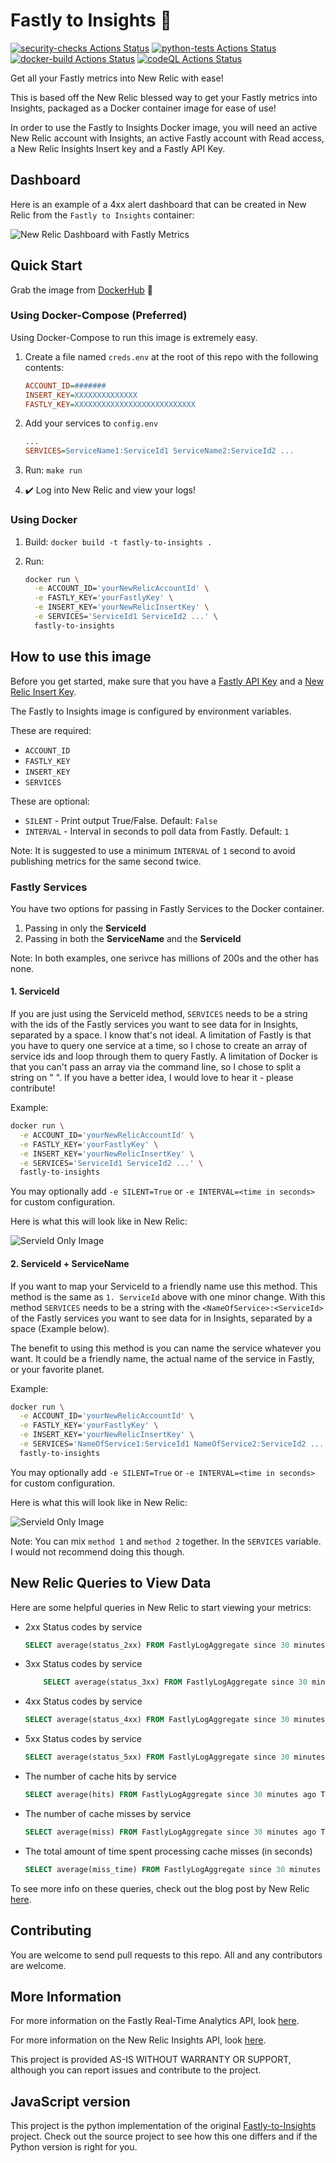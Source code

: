 # Fastly to Insights 🚀

[![security-checks Actions Status](https://github.com/grantbirki/fastly-to-insights/workflows/security-checks/badge.svg)](https://github.com/grantbirki/fastly-to-insights/actions) [![python-tests Actions Status](https://github.com/grantbirki/fastly-to-insights/workflows/python-tests/badge.svg)](https://github.com/grantbirki/fastly-to-insights/actions) [![docker-build Actions Status](https://github.com/grantbirki/fastly-to-insights/workflows/docker-build/badge.svg)](https://github.com/grantbirki/fastly-to-insights/actions) [![codeQL Actions Status](https://github.com/grantbirki/fastly-to-insights/workflows/codeQL/badge.svg)](https://github.com/grantbirki/fastly-to-insights/actions)

Get all your Fastly metrics into New Relic with ease!

This is based off the New Relic blessed way to get your Fastly metrics into Insights, packaged as a Docker container image for ease of use!

In order to use the Fastly to Insights Docker image, you will need an active New Relic account with Insights, an active Fastly account with Read access, a New Relic Insights Insert key and a Fastly API Key.

## Dashboard

Here is an example of a 4xx alert dashboard that can be created in New Relic from the `Fastly to Insights` container:

![New Relic Dashboard with Fastly Metrics](assets/img/panel.png)

## Quick Start

Grab the image from [DockerHub](https://hub.docker.com/r/grantbirki/fastly-to-insights) 🐳

### Using Docker-Compose (Preferred)

Using Docker-Compose to run this image is extremely easy.

1. Create a file named `creds.env` at the root of this repo with the following contents:

    ```ini
    ACCOUNT_ID=#######
    INSERT_KEY=XXXXXXXXXXXXXX
    FASTLY_KEY=XXXXXXXXXXXXXXXXXXXXXXXXXXX
    ```

2. Add your services to `config.env`

    ```ini
    ...
    SERVICES=ServiceName1:ServiceId1 ServiceName2:ServiceId2 ...
    ```

3. Run: `make run`

4. ✔️ Log into New Relic and view your logs!

### Using Docker

1. Build: `docker build -t fastly-to-insights .`
2. Run:

    ```bash
    docker run \
      -e ACCOUNT_ID='yourNewRelicAccountId' \
      -e FASTLY_KEY='yourFastlyKey' \
      -e INSERT_KEY='yourNewRelicInsertKey' \
      -e SERVICES='ServiceId1 ServiceId2 ...' \
      fastly-to-insights
    ```

## How to use this image

Before you get started, make sure that you have a [Fastly API Key](https://docs.fastly.com/guides/account-management-and-security/using-api-tokens) and a [New Relic Insert Key](https://docs.newrelic.com/docs/insights/insights-data-sources/custom-data/insert-custom-events-insights-api#register).

The Fastly to Insights image is configured by environment variables.

These are required:

* `ACCOUNT_ID`
* `FASTLY_KEY`
* `INSERT_KEY`
* `SERVICES`

These are optional:

* `SILENT` - Print output True/False. Default: `False`
* `INTERVAL` - Interval in seconds to poll data from Fastly. Default: `1`

Note: It is suggested to use a minimum `INTERVAL` of `1` second to avoid publishing metrics for the same second twice.

### Fastly Services

You have two options for passing in Fastly Services to the Docker container.

1. Passing in only the **ServiceId**
2. Passing in both the **ServiceName** and the **ServiceId**

Note: In both examples, one serivce has millions of 200s and the other has none.

#### 1. ServiceId

If you are just using the ServiceId method, `SERVICES` needs to be a string with the ids of the Fastly services you want to see data for in Insights, separated by a space. I know that's not ideal. A limitation of Fastly is that you have to query one service at a time, so I chose to create an array of service ids and loop through them to query Fastly. A limitation of Docker is that you can't pass an array via the command line, so I chose to split a string on " ". If you have a better idea, I would love to hear it - please contribute!

Example:

```bash
docker run \
  -e ACCOUNT_ID='yourNewRelicAccountId' \
  -e FASTLY_KEY='yourFastlyKey' \
  -e INSERT_KEY='yourNewRelicInsertKey' \
  -e SERVICES='ServiceId1 ServiceId2 ...' \
  fastly-to-insights
```

You may optionally add `-e SILENT=True` or `-e INTERVAL=<time in seconds>` for custom configuration.

Here is what this will look like in New Relic:

![ServieId Only Image](assets/img/service-id-only.png)

#### 2. ServiceId + ServiceName

If you want to map your ServiceId to a friendly name use this method. This method is the same as `1. ServiceId` above with one minor change. With this method `SERVICES` needs to be a string with the `<NameOfService>:<ServiceId>` of the Fastly services you want to see data for in Insights, separated by a space (Example below).

The benefit to using this method is you can name the service whatever you want. It could be a friendly name, the actual name of the service in Fastly, or your favorite planet.

Example:

```bash
docker run \
  -e ACCOUNT_ID='yourNewRelicAccountId' \
  -e FASTLY_KEY='yourFastlyKey' \
  -e INSERT_KEY='yourNewRelicInsertKey' \
  -e SERVICES='NameOfService1:ServiceId1 NameOfService2:ServiceId2 ...' \
  fastly-to-insights
```

You may optionally add `-e SILENT=True` or `-e INTERVAL=<time in seconds>` for custom configuration.

Here is what this will look like in New Relic:

![ServieId Only Image](assets/img/friendly-service-name.png)

Note: You can mix `method 1` and `method 2` together. In the `SERVICES` variable. I would not recommend doing this though.

## New Relic Queries to View Data

Here are some helpful queries in New Relic to start viewing your metrics:

* 2xx Status codes by service

    ```sql
    SELECT average(status_2xx) FROM FastlyLogAggregate since 30 minutes ago TIMESERIES 15 minutes facet service
    ```

* 3xx Status codes by service

    ```sql
        SELECT average(status_3xx) FROM FastlyLogAggregate since 30 minutes ago TIMESERIES 15 minutes facet service
    ```

* 4xx Status codes by service

    ```sql
    SELECT average(status_4xx) FROM FastlyLogAggregate since 30 minutes ago TIMESERIES 15 minutes facet service
    ```

* 5xx Status codes by service

    ```sql
    SELECT average(status_5xx) FROM FastlyLogAggregate since 30 minutes ago TIMESERIES 15 minutes facet service
    ```

* The number of cache hits by service

    ```sql
    SELECT average(hits) FROM FastlyLogAggregate since 30 minutes ago TIMESERIES 15 minutes facet service
    ```

* The number of cache misses by service

    ```sql
    SELECT average(miss) FROM FastlyLogAggregate since 30 minutes ago TIMESERIES 15 minutes facet service
    ```

* The total amount of time spent processing cache misses (in seconds)

    ```sql
    SELECT average(miss_time) FROM FastlyLogAggregate since 30 minutes ago TIMESERIES 15 minutes facet service
    ```

To see more info on these queries, check out the blog post by New Relic [here](https://blog.newrelic.com/engineering/monitor-fastly-data/).

## Contributing

You are welcome to send pull requests to this repo. All and any contributors are welcome.

## More Information

For more information on the Fastly Real-Time Analytics API, look [here](https://docs.fastly.com/api/analytics).

For more information on the New Relic Insights API, look [here](https://docs.newrelic.com/docs/insights/insights-data-sources/custom-data/insert-custom-events-insights-api).

This project is provided AS-IS WITHOUT WARRANTY OR SUPPORT, although you can report issues and contribute to the project.

## JavaScript version

This project is the python implementation of the original [Fastly-to-Insights](https://github.com/newrelic/fastly-to-insights) project. Check out the source project to see how this one differs and if the Python version is right for you.
